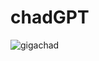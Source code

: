 # chadGPT
![gigachad](https://user-images.githubusercontent.com/41174627/230760751-133f0d55-691c-47bf-b7b6-5a1093cd1094.jpg)
